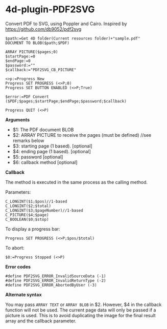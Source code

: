 # 4d-plugin-PDF2SVG
Convert PDF to SVG, using Poppler and Cairo. Inspired by https://github.com/db9052/pdf2svg

```
$path:=Get 4D folder(Current resources folder)+"sample.pdf"
DOCUMENT TO BLOB($path;$PDF)

ARRAY PICTURE($pages;0)
$startPage:=0
$endPage:=0
$password:=""
$callback:="PDF2SVG_CB_PICTURE"

<>p:=Progress New 
Progress SET PROGRESS (<>P;0)
Progress SET BUTTON ENABLED (<>P;True)

$error:=PDF Convert ($PDF;$pages;$startPage;$endPage;$password;$callback)

Progress QUIT (<>P)
```

**Arguments**

* $1: The PDF document BLOB
* $2: ARRAY PICTURE to receive the pages (must be defined) //see remarks below
* $3: starting page (1 based). [optional]
* $4: ending page (1 based). [optional]
* $5: password [optional]
* $6: callback method [optional]

**Callback**

The method is executed in the same process as the calling method.

Parameters:

```
C_LONGINT($1;$pos)//1-based
C_LONGINT($2;$total)
C_LONGINT($3;$pageNumber)//1-based
C_PICTURE($4;$page)
C_BOOLEAN($0;$stop)
```

To display a progress bar:

```
Progress SET PROGRESS (<>P;$pos/$total)
```

To abort:

```
$0:=Progress Stopped (<>P)
```

**Error codes**

```
#define PDF2SVG_ERROR_InvalidSourceData (-1)
#define PDF2SVG_ERROR_InvalidReturnType (-2)
#define PDF2SVG_ERROR_AbortedByUser (-3)
```

**Alternate syntax**

You may pass ```ARRAY TEXT``` or ```ARRAY BLOB``` in $2. However, $4 in the callback function will not be used. The current page data will only be passed if a picture is used. This is to avoid duplicating the image for the final result array and the callback parameter.
